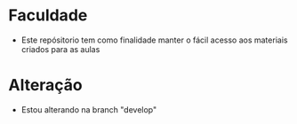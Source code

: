 # Faculdade

- Este repósitorio tem como finalidade manter o fácil acesso aos materiais criados para as aulas

# Alteração

- Estou alterando na branch "develop"